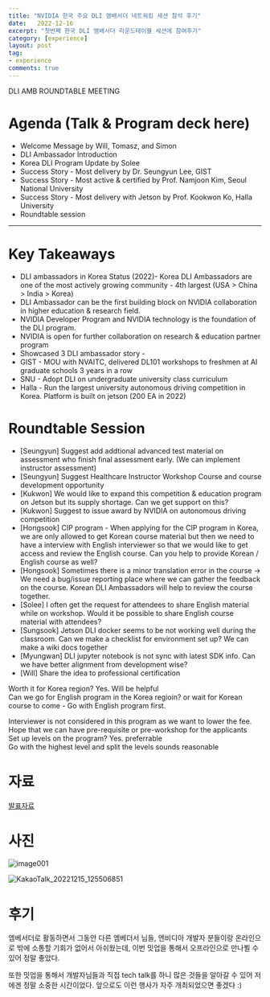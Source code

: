 ```yaml
---
title: "NVIDIA 한국 주요 DLI 앰배서더 네트워킹 세션 참석 후기"
date:   2022-12-16
excerpt: "첫번째 한국 DLI 앰배서더 라운드테이블 세션에 참여후기"
category: [experience]
layout: post
tag:
- experience
comments: true
--- 
```




DLI AMB ROUNDTABLE MEETING
# Agenda (Talk & Program deck here)

* Welcome Message by Will, Tomasz, and Simon  
* DLI Ambassador Introduction  
* Korea DLI Program Update by Solee   
* Success Story - Most delivery by Dr. Seungyun Lee, GIST   
* Success Story - Most active & certified by Prof. Namjoon Kim, Seoul National University  
* Success Story - Most delivery with Jetson by Prof. Kookwon Ko, Halla University     
* Roundtable session    

---


# Key Takeaways
* DLI ambassadors in Korea Status (2022)- Korea DLI Ambassadors are one of the most actively growing community - 4th largest (USA > China > India > Korea)     
* DLI Ambassador can be the first building block on NVIDIA collaboration in higher education & research field.     
* NVIDIA Developer Program and NVIDIA technology is the foundation of the DLI program.    
* NVIDIA is open for further collaboration on research & education partner program    
* Showcased 3 DLI ambassador story -      
* GIST - MOU with NVAITC, delivered DL101 workshops to freshmen at AI graduate schools 3 years in a row   
* SNU - Adopt DLI on undergraduate university class curriculum    
* Halla - Run the largest university autonomous driving competition in Korea. Platform is built on jetson (200 EA in 2022)    

# Roundtable Session   
* [Seungyun] Suggest add addtional advanced test material on assessment who finish final assessment early. (We can implement instructor assessment)    
* [Seungyun] Suggest Healthcare Instructor Workshop Course and course development opportunity     
* [Kukwon] We would like to expand this competition & education program on Jetson but its supply shortage. Can we get support on this?    
* [Kukwon] Suggest to issue award by NVIDIA on autonomous driving competition      
* [Hongsook] CIP program - When applying for the CIP program in Korea, we are only allowed to get Korean course material but then we need to have a interview with English interviewer so that we would like to get access and review the English course. Can you help to provide Korean / English course as well?    
* [Hongsook] Sometimes there is a minor translation error in the course -> We need a bug/issue reporting place where we can gather the feedback on the course. Korean DLI Ambassadors will help to review the course together.    
* [Solee] I often get the request for attendees to share English material while on workshop. Would it be possible to share English course material with attendees?   
* [Sungsook] Jetson DLI docker seems to be not working well during the classroom. Can we make a checklist for environment set up? We can make a wiki docs together   
* [Myungwan] DLI jupyter notebook is not sync with latest SDK info. Can we have better alignment from development wise?   
* [Will] Share the idea to professional certification   


Worth it for Korea region? Yes. Will be helpful    
Can we go for English program in the Korea regioin? or wait for Korean course to come - Go with English program first.    


Interviewer is not considered in this program as we want to lower the fee.    
Hope that we can have pre-requisite or pre-workshop for the applicants    
Set up levels on the program? Yes. preferrable   
Go with the highest level and split the levels sounds reasonable   


# 자료
[발표자료](https://drive.google.com/drive/folders/1u0KJoyJagIrg1ScG4a1T0UbqIb9yy_gw)   



# 사진
![image001](https://user-images.githubusercontent.com/76824611/207919703-d7dfa4aa-6b7c-441a-93a2-07a8fba340f3.png)



![KakaoTalk_20221215_125506851](https://user-images.githubusercontent.com/76824611/207919834-3717f5f7-5b57-46cb-9b88-72c356207ff4.png)


# 후기
엠베서더로 활동하면서 그동안 다른 엠베더서 님들, 엔비디아 개발자 분들이랑 온라인으로 밖에 소통할 기회가 없어서 아쉬웠는데, 이번 밋업을 통해서 오프라인으로 만나뵐 수 있어 정말 좋았다.

또한 밋업을 통해서 개발자님들과 직접 tech talk를 하니 많은 것들을 알아갈 수 있어 저에겐 정말 소중한 시간이었다. 앞으로도 이런 행사가 자주 개최되었으면 좋겠다 :)























































